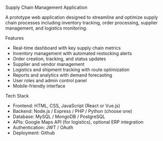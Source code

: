 Supply Chain Management Application

A prototype web application designed to streamline and optimize supply chain processes including inventory tracking, order processing, supplier management, and logistics monitoring.

 Features

- Real-time dashboard with key supply chain metrics
- Inventory management with automated restocking alerts
- Order creation, tracking, and status updates
- Supplier and vendor management
- Logistics and shipment tracking with route optimization
- Reports and analytics with demand forecasting
- User roles and admin control panel
- Mobile-friendly interface

 Tech Stack

- Frontend: HTML, CSS, JavaScript (React or Vue.js)
- Backend: Node.js / Express / PHP / Python (choose one)
- Database: MySQL / MongoDB / PostgreSQL
- APIs: Google Maps API (for logistics), optional ERP integration
- Authentication: JWT / OAuth
- Deployment: Github
